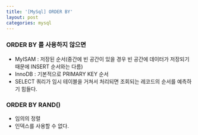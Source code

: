 ```yaml
---
title: '[MySql] ORDER BY'
layout: post
categories: mysql
---
```


### ORDER BY 를 사용하지 않으면
- MyISAM : 저장된 순서(중간에 빈 공간이 있을 경우 빈 공간에 데이터가 저장되기 때문에 INSERT 순서와는 다름)
- InnoDB : 기본적으로 PRIMARY KEY 순서
- SELECT 쿼리가 임시 테이블을 거쳐서 처리되면 조회되는 레코드의 순서를 예측하기 힘들다.

### ORDER BY RAND()
- 임의의 정렬
- 인덱스를 사용할 수 없다.

